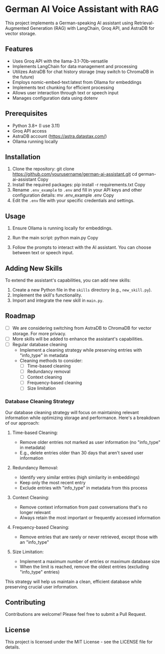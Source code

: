 # German AI Voice Assistant with RAG

This project implements a German-speaking AI assistant using Retrieval-Augmented Generation (RAG) with LangChain, Groq API, and AstraDB for vector storage.

## Features

- Uses Groq API with the llama-3.1-70b-versatile
- Implements LangChain for data management and processing
- Utilizes AstraDB for chat history storage (may switch to ChromaDB in the future)
- Employs nomic-embed-text:latest from Ollama for embeddings
- Implements text chunking for efficient processing
- Allows user interaction through text or speech input
- Manages configuration data using dotenv

## Prerequisites

- Python 3.8+ (I use 3.11)
- Groq API access
- AstraDB account (https://astra.datastax.com/)
- Ollama running locally

## Installation

1. Clone the repository:
git clone https://github.com/yourusername/german-ai-assistant.git
cd german-ai-assistant
Copy
2. Install the required packages:
pip install -r requirements.txt
Copy
3. Rename `.env_example` to `.env` and fill in your API keys and other configuration details:
mv .env_example .env
Copy
4. Edit the `.env` file with your specific credentials and settings.

## Usage

1. Ensure Ollama is running locally for embeddings.

2. Run the main script:
python main.py
Copy
3. Follow the prompts to interact with the AI assistant. You can choose between text or speech input.

## Adding New Skills

To extend the assistant's capabilities, you can add new skills:

1. Create a new Python file in the `skills` directory (e.g., `new_skill.py`).
2. Implement the skill's functionality.
3. Import and integrate the new skill in `main.py`.

## Roadmap

- [ ] We are considering switching from AstraDB to ChromaDB for vector storage. For more privacy.
- [ ] More skills will be added to enhance the assistant's capabilities.
- [ ] Regular database cleaning
  - Implement a cleaning strategy while preserving entries with "info_type" in metadata
  - Cleaning methods to consider:
    - [ ] Time-based cleaning
    - [ ] Redundancy removal
    - [ ] Context cleaning
    - [ ] Frequency-based cleaning
    - [ ] Size limitation

### Database Cleaning Strategy

Our database cleaning strategy will focus on maintaining relevant information while optimizing storage and performance. Here's a breakdown of our approach:

1. Time-based Cleaning:
   - Remove older entries not marked as user information (no "info_type" in metadata)
   - E.g., delete entries older than 30 days that aren't saved user information

2. Redundancy Removal:
   - Identify very similar entries (high similarity in embeddings)
   - Keep only the most recent entry
   - Exclude entries with "info_type" in metadata from this process

3. Context Cleaning:
   - Remove context information from past conversations that's no longer relevant
   - Always retain the most important or frequently accessed information

4. Frequency-based Cleaning:
   - Remove entries that are rarely or never retrieved, except those with an "info_type"

5. Size Limitation:
   - Implement a maximum number of entries or maximum database size
   - When the limit is reached, remove the oldest entries (excluding "info_type" entries)

This strategy will help us maintain a clean, efficient database while preserving crucial user information.


## Contributing

Contributions are welcome! Please feel free to submit a Pull Request.

## License

This project is licensed under the MIT License - see the LICENSE file for details.